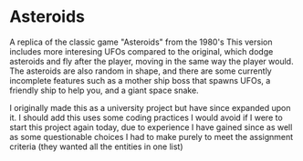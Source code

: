 # Asteroids

A replica of the classic game "Asteroids" from the 1980's
This version includes more interesing UFOs compared to the original, which dodge asteroids and fly after the player, moving in the same way the player would. 
The asteroids are also random in shape, and there are some currently incomplete features such as a mother ship boss that spawns UFOs, a friendly ship to help you, and a giant space snake.



I originally made this as a university project but have since expanded upon it. 
I should add this uses some coding practices I would avoid if I were to start this project again today, due to experience I have gained since as well as some questionable choices I had to make purely to meet the assignment criteria (they wanted all the entities in one list)
